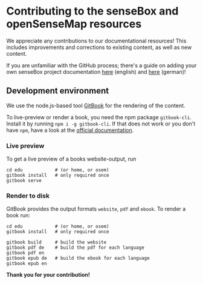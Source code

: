 # Contributing to the senseBox and openSenseMap resources

We appreciate any contributions to our documentational resources!
This includes improvements and corrections to existing content, as well as new content.

If you are unfamiliar with the GitHub process; there's a guide on adding your own senseBox project documentation [here](edu/en/contributing.md) (english) and [here](edu/de/eigene_projekte.md) (german)!

## Development environment
We use the node.js-based tool [GitBook](https://github.com/GitbookIO/gitbook) for the rendering of the content.

To live-preview or render a book, you need the npm package `gitbook-cli`.
Install it by running `npm i -g gitbook-cli`. If that does not work or you don't have `npm`, have a look at the [official documentation](https://github.com/GitbookIO/gitbook/blob/master/docs/setup.md).

### Live preview
To get a live preview of a books website-output, run
```
cd edu            # (or home, or osem)
gitbook install   # only required once
gitbook serve
```

### Render to disk
GitBook provides the output formats `website`, `pdf` and `ebook`.
To render a book run:
```
cd edu            # (or home, or osem)
gitbook install   # only required once

gitbook build     # build the website
gitbook pdf de    # build the pdf for each language
gitbook pdf en
gitbook epub de   # build the ebook for each language
gitbook epub en
```

**Thank you for your contribution!**
